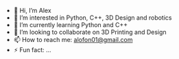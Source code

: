 - 👋 Hi, I’m Alex
- 👀 I’m interested in Python, C++, 3D Design and robotics
- 🌱 I’m currently learning Python and C++
- 💞️ I’m looking to collaborate on 3D Printing and Design
- 📫 How to reach me: alofon01@gmail.com
- ⚡ Fun fact: ...

<!---
alexUSC1/alexUSC1 is a ✨ special ✨ repository because its `README.md` (this file) appears on your GitHub profile.
You can click the Preview link to take a look at your changes.
--->
